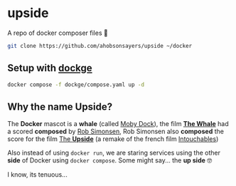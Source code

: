 # upside

A repo of docker composer files 🐳

```bash
git clone https://github.com/ahobsonsayers/upside ~/docker
```

## Setup with [dockge](https://github.com/louislam/dockge)

```bash
docker compose -f dockge/compose.yaml up -d
```

## Why the name **Upside**?

The **Docker** mascot is a **whale** (called [Moby Dock](https://www.docker.com/blog/call-me-moby-dock/)), the film [**The Whale**](https://www.imdb.com/title/tt13833688/) had a scored **composed** by [Rob Simonsen](https://www.imdb.com/name/nm1387379), Rob Simonsen also **composed** the score for the film [The **Upside**](https://www.imdb.com/title/tt1987680) (a remake of the french film [Intouchables](https://www.imdb.com/title/tt1675434/))

Also instead of using `docker run`, we are staring services using the other **side** of Docker using `docker compose`. Some might say... the **up side** 🤓

I know, its tenuous...
